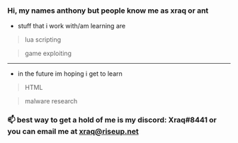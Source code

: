 ### Hi, my names anthony but people know me as xraq or ant

* stuff that i work with/am learning are
> lua scripting

> game exploiting
-------------------------------------------------------------------
- in the future im hoping i get to learn
 > HTML
 
 > malware research
 

### 📫 best way to get a hold of me is my discord: Xraq#8441 or you can email me at xraq@riseup.net



